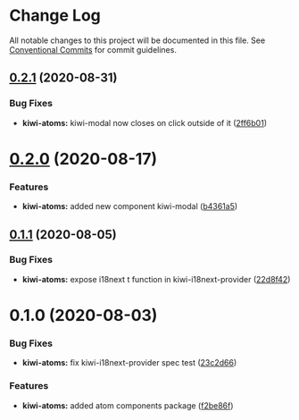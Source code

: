 # Change Log

All notable changes to this project will be documented in this file.
See [Conventional Commits](https://conventionalcommits.org) for commit guidelines.

## [0.2.1](https://github.com/kiwigrid/kiwi-components/compare/@kiwigrid/kiwi-atoms@0.2.0...@kiwigrid/kiwi-atoms@0.2.1) (2020-08-31)


### Bug Fixes

* **kiwi-atoms:** kiwi-modal now closes on click outside of it ([2ff6b01](https://github.com/kiwigrid/kiwi-components/commit/2ff6b012d509493a31a8b34f116c6eff87c37604))





# [0.2.0](https://github.com/kiwigrid/kiwi-components/compare/@kiwigrid/kiwi-atoms@0.1.1...@kiwigrid/kiwi-atoms@0.2.0) (2020-08-17)


### Features

* **kiwi-atoms:** added new component kiwi-modal ([b4361a5](https://github.com/kiwigrid/kiwi-components/commit/b4361a5478a92add361b4b92787f703af8c6d4b1))





## [0.1.1](https://github.com/kiwigrid/kiwi-components/compare/@kiwigrid/kiwi-atoms@0.1.0...@kiwigrid/kiwi-atoms@0.1.1) (2020-08-05)


### Bug Fixes

* **kiwi-atoms:** expose i18next t function in kiwi-i18next-provider ([22d8f42](https://github.com/kiwigrid/kiwi-components/commit/22d8f42f259ebe4af05556d040a9795b188cd27c))





# 0.1.0 (2020-08-03)


### Bug Fixes

* **kiwi-atoms:** fix kiwi-i18next-provider spec test ([23c2d66](https://github.com/kiwigrid/kiwi-components/commit/23c2d66e2c7495f288f235ec0e1549f46e7337a7))


### Features

* **kiwi-atoms:** added atom components package ([f2be86f](https://github.com/kiwigrid/kiwi-components/commit/f2be86f1cdac2871a8b3b27130a2be3a02cbb5ad))
